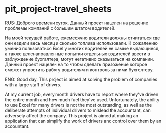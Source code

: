 # pit_project-travel_sheets
RUS:
Доброго времени суток.
Данный проект нацелен на решение проблемы компаний с большим штатом водителей.

На моей текущей работе, ежемесячно водители должны отчитаться где они ездили весь месяц и сколько топлива использовали.
К сожалению умения пользоваться Excel у многих водителей не самые выдающиеся, а также целенаправленные попытки отдельных водителей ввести в заблуждение бухгалтера, могут негативно сказываться на компании.
Данный проект нацелен на то чтобы сделать приложение которое сможет упростить работу водителям и контроль за ними бухгелтеру.

ENG:
Good day.
This project is aimed at solving the problem of companies with a large staff of drivers.

At my current job, every month drivers have to report where they've driven the entire month and how much fuel they've used.
Unfortunately, the ability to use Excel for many drivers is not the most outstanding, as well as the deliberate attempts of individual drivers to mislead the accountant, can adversely affect the company.
This project is aimed at making an application that can simplify the work of drivers and control over them by an accountant.